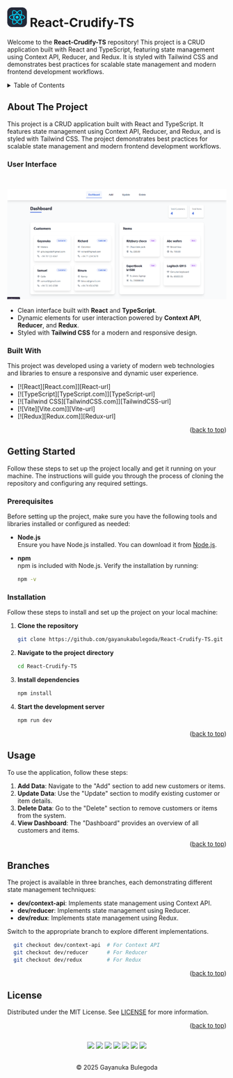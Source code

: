 <a id="readme-top"></a>
<div>

# <img src="https://github.com/tandpfun/skill-icons/raw/main/icons/React-Dark.svg" width="45" alt="React Icons"> React-Crudify-TS

  <p align="left">
    Welcome to the <strong>React-Crudify-TS</strong> repository! This project is a CRUD application built with React and TypeScript, featuring state management using Context API, Reducer, and Redux. It is styled with Tailwind CSS and demonstrates best practices for scalable state management and modern frontend development workflows.
    <br />
</div>

<!-- TABLE OF CONTENTS -->
<details>
  <summary>Table of Contents</summary>
  <ol>
    <li>
      <a href="#about-the-project">About The Project</a>
      <ul>
        <li><a href="#built-with">Built With</a></li>
      </ul>
    </li>
    <li>
      <a href="#getting-started">Getting Started</a>
      <ul>
        <li><a href="#prerequisites">Prerequisites</a></li>
        <li><a href="#installation">Installation</a></li>
      </ul>
    </li>
    <li>
      <a href="#usage">Usage</a>
    </li>
    <li>
      <a href="#branches">Branches</a>
    </li>
    <li>
      <a href="#license">License</a>
    </li>
  </ol>
</details>

<!-- ABOUT THE PROJECT -->

## About The Project

This project is a CRUD application built with React and TypeScript. It features state management using Context API, Reducer, and Redux, and is styled with Tailwind CSS. The project demonstrates best practices for scalable state management and modern frontend development workflows.

### User Interface
<br>

![Design-Thumbnail](src/assets/Readme-demo-img.png)

- Clean interface built with **React** and **TypeScript**.
- Dynamic elements for user interaction powered by **Context API**, **Reducer**, and **Redux**.
- Styled with **Tailwind CSS** for a modern and responsive design.

### Built With

This project was developed using a variety of modern web technologies and libraries to ensure a responsive and dynamic user experience.

- [![React][React.com]][React-url]
- [![TypeScript][TypeScript.com]][TypeScript-url]
- [![Tailwind CSS][TailwindCSS.com]][TailwindCSS-url]
- [![Vite][Vite.com]][Vite-url]
- [![Redux][Redux.com]][Redux-url]

<p align="right">(<a href="#readme-top">back to top</a>)</p>

<!-- GETTING STARTED -->

## Getting Started

Follow these steps to set up the project locally and get it running on your machine. The instructions will guide you through the process of cloning the repository and configuring any required settings.

### Prerequisites

Before setting up the project, make sure you have the following tools and libraries installed or configured as needed:

- **Node.js**  
  Ensure you have Node.js installed. You can download it from [Node.js](https://nodejs.org/).

- **npm**  
  npm is included with Node.js. Verify the installation by running:
  ```sh
  npm -v
  ```

### Installation

Follow these steps to install and set up the project on your local machine:

1. **Clone the repository**

   ```sh
   git clone https://github.com/gayanukabulegoda/React-Crudify-TS.git
   ```

2. **Navigate to the project directory**

   ```sh
   cd React-Crudify-TS
   ```

3. **Install dependencies**

   ```sh
   npm install
   ```

4. **Start the development server**

   ```sh
   npm run dev
   ```

<p align="right">(<a href="#readme-top">back to top</a>)</p>

<!-- USAGE -->

## Usage

To use the application, follow these steps:

1. **Add Data**: Navigate to the "Add" section to add new customers or items.
2. **Update Data**: Use the "Update" section to modify existing customer or item details.
3. **Delete Data**: Go to the "Delete" section to remove customers or items from the system.
4. **View Dashboard**: The "Dashboard" provides an overview of all customers and items.

<p align="right">(<a href="#readme-top">back to top</a>)</p>

<!-- BRANCHES -->

## Branches

The project is available in three branches, each demonstrating different state management techniques:

- **dev/context-api**: Implements state management using Context API.
- **dev/reducer**: Implements state management using Reducer.
- **dev/redux**: Implements state management using Redux.

Switch to the appropriate branch to explore different implementations.

```sh
  git checkout dev/context-api  # For Context API
  git checkout dev/reducer      # For Reducer
  git checkout dev/redux        # For Redux
```

<p align="right">(<a href="#readme-top">back to top</a>)</p>

<!-- LICENSE -->

## License

Distributed under the MIT License. See [LICENSE](LICENSE) for more information.

<p align="right">(<a href="#readme-top">back to top</a>)</p>

##

<div align="center">
<a href="https://github.com/gayanukabulegoda" target="_blank"><img src = "https://img.shields.io/badge/GitHub-100000?style=for-the-badge&logo=github&logoColor=white"></a>
<a href="https://git-scm.com/" target="_blank"><img src = "https://img.shields.io/badge/Git-100000?style=for-the-badge&logo=git&logoColor=white"></a>
<a href="https://reactjs.org/" target="_blank"><img src = "https://img.shields.io/badge/React-100000?style=for-the-badge&logo=react&logoColor=white"></a>
<a href="https://www.typescriptlang.org/" target="_blank"><img src = "https://img.shields.io/badge/TypeScript-100000?style=for-the-badge&logo=typescript&logoColor=white"></a>
<a href="https://tailwindcss.com/" target="_blank"><img src = "https://img.shields.io/badge/Tailwind_CSS-100000?style=for-the-badge&logo=tailwindcss&logoColor=white"></a>
<a href="https://vitejs.dev/" target="_blank"><img src = "https://img.shields.io/badge/Vite-100000?style=for-the-badge&logo=vite&logoColor=white"></a>
<a href="https://redux.js.org/" target="_blank"><img src = "https://img.shields.io/badge/Redux-100000?style=for-the-badge&logo=redux&logoColor=white"></a>
</div> <br>
<p align="center">
  &copy; 2025 Gayanuka Bulegoda
</p>

